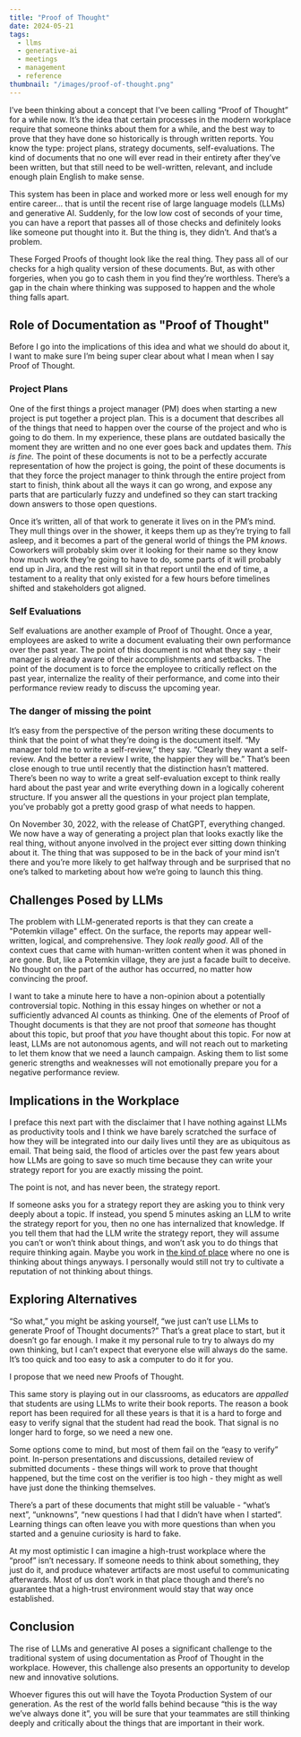 ```yaml
---
title: "Proof of Thought"
date: 2024-05-21
tags:
  - llms
  - generative-ai
  - meetings
  - management
  - reference
thumbnail: "/images/proof-of-thought.png"
---
```

I’ve been thinking about a concept that I’ve been calling “Proof of Thought” for a while now. It’s the idea that certain processes in the modern workplace require that someone thinks about them for a while, and the best way to prove that they have done so historically is through written reports. You know the type: project plans, strategy documents, self-evaluations. The kind of documents that no one will ever read in their entirety after they’ve been written, but that still need to be well-written, relevant, and include enough plain English to make sense.

This system has been in place and worked more or less well enough for my entire career… that is until the recent rise of large language models (LLMs) and generative AI. Suddenly, for the low low cost of seconds of your time, you can have a report that passes all of those checks and definitely looks like someone put thought into it. But the thing is, they didn’t. And that’s a problem.

These Forged Proofs of thought look like the real thing. They pass all of our checks for a high quality version of these documents. But, as with other forgeries, when you go to cash them in you find they’re worthless. There’s a gap in the chain where thinking was supposed to happen and the whole thing falls apart.

## Role of Documentation as "Proof of Thought"

Before I go into the implications of this idea and what we should do about it, I want to make sure I’m being super clear about what I mean when I say Proof of Thought.

### Project Plans

One of the first things a project manager (PM) does when starting a new project is put together a project plan. This is a document that describes all of the things that need to happen over the course of the project and who is going to do them. In my experience, these plans are outdated basically the moment they are written and no one ever goes back and updates them. _This is fine._ The point of these documents is not to be a perfectly accurate representation of how the project is going, the point of these documents is that they force the project manager to think through the entire project from start to finish, think about all the ways it can go wrong, and expose any parts that are particularly fuzzy and undefined so they can start tracking down answers to those open questions.

Once it’s written, all of that work to generate it lives on in the PM’s mind. They mull things over in the shower, it keeps them up as they’re trying to fall asleep, and it becomes a part of the general world of things the PM _knows_. Coworkers will probably skim over it looking for their name so they know how much work they’re going to have to do, some parts of it will probably end up in Jira, and the rest will sit in that report until the end of time, a testament to a reality that only existed for a few hours before timelines shifted and stakeholders got aligned.

### Self Evaluations

Self evaluations are another example of Proof of Thought. Once a year, employees are asked to write a document evaluating their own performance over the past year. The point of this document is not what they say - their manager is already aware of their accomplishments and setbacks. The point of the document is to force the employee to critically reflect on the past year, internalize the reality of their performance, and come into their performance review ready to discuss the upcoming year.

### The danger of missing the point

It’s easy from the perspective of the person writing these documents to think that the point of what they’re doing is the document itself. “My manager told me to write a self-review,” they say. “Clearly they want a self-review. And the better a review I write, the happier they will be.” That’s been close enough to true until recently that the distinction hasn’t mattered. There’s been no way to write a great self-evaluation except to think really hard about the past year and write everything down in a logically coherent structure. If you answer all the questions in your project plan template, you’ve probably got a pretty good grasp of what needs to happen.

On November 30, 2022, with the release of ChatGPT, everything changed. We now have a way of generating a project plan that looks exactly like the real thing, without anyone involved in the project ever sitting down thinking about it. The thing that was supposed to be in the back of your mind isn’t there and you’re more likely to get halfway through and be surprised that no one’s talked to marketing about how we’re going to launch this thing.

## Challenges Posed by LLMs

The problem with LLM-generated reports is that they can create a "Potemkin village" effect. On the surface, the reports may appear well-written, logical, and comprehensive. They _look really good_. All of the context cues that came with human-written content when it was phoned in are gone. But, like a Potemkin village, they are just a facade built to deceive. No thought on the part of the author has occurred, no matter how convincing the proof.

I want to take a minute here to have a non-opinion about a potentially controversial topic. Nothing in this essay hinges on whether or not a sufficiently advanced AI counts as thinking. One of the elements of Proof of Thought documents is that they are not proof that _someone_ has thought about this topic, but proof that _you_ have thought about this topic. For now at least, LLMs are not autonomous agents, and will not reach out to marketing to let them know that we need a launch campaign. Asking them to list some generic strengths and weaknesses will not emotionally prepare you for a negative performance review.

## Implications in the Workplace

I preface this next part with the disclaimer that I have nothing against LLMs as productivity tools and I think we have barely scratched the surface of how they will be integrated into our daily lives until they are as ubiquitous as email. That being said, the flood of articles over the past few years about how LLMs are going to save so much time because they can write your strategy report for you are exactly missing the point.

The point is not, and has never been, the strategy report.

If someone asks you for a strategy report they are asking you to think very deeply about a topic. If instead, you spend 5 minutes asking an LLM to write the strategy report for you, then no one has internalized that knowledge. If you tell them that had the LLM write the strategy report, they will assume you can’t or won’t think about things, and won’t ask you to do things that require thinking again. Maybe you work in [the kind of place](https://www.goodreads.com/book/show/34466958-bullshit-jobs) where no one is thinking about things anyways. I personally would still not try to cultivate a reputation of not thinking about things.

## Exploring Alternatives

“So what,” you might be asking yourself, “we just can’t use LLMs to generate Proof of Thought documents?” That’s a great place to start, but it doesn’t go far enough. I make it my personal rule to try to always do my own thinking, but I can’t expect that everyone else will always do the same. It’s too quick and too easy to ask a computer to do it for you.

I propose that we need new Proofs of Thought.

This same story is playing out in our classrooms, as educators are _appalled_ that students are using LLMs to write their book reports. The reason a book report has been required for all these years is that it is a hard to forge and easy to verify signal that the student had read the book. That signal is no longer hard to forge, so we need a new one.

Some options come to mind, but most of them fail on the “easy to verify” point. In-person presentations and discussions, detailed review of submitted documents - these things will work to prove that thought happened, but the time cost on the verifier is too high - they might as well have just done the thinking themselves.

There’s a part of these documents that might still be valuable - “what’s next”, “unknowns”, “new questions I had that I didn’t have when I started”. Learning things can often leave you with more questions than when you started and a genuine curiosity is hard to fake.

At my most optimistic I can imagine a high-trust workplace where the “proof” isn’t necessary. If someone needs to think about something, they just do it, and produce whatever artifacts are most useful to communicating afterwards. Most of us don’t work in that place though and there’s no guarantee that a high-trust environment would stay that way once established.

## Conclusion

The rise of LLMs and generative AI poses a significant challenge to the traditional system of using documentation as Proof of Thought in the workplace. However, this challenge also presents an opportunity to develop new and innovative solutions.

Whoever figures this out will have the Toyota Production System of our generation. As the rest of the world falls behind because “this is the way we’ve always done it”, you will be sure that your teammates are still thinking deeply and critically about the things that are important in their work.
